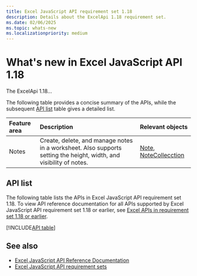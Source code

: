 ```yaml
---
title: Excel JavaScript API requirement set 1.18
description: Details about the ExcelApi 1.18 requirement set.
ms.date: 02/06/2025
ms.topic: whats-new
ms.localizationpriority: medium
---
```


# What's new in Excel JavaScript API 1.18

The ExcelApi 1.18...

The following table provides a concise summary of the APIs, while the subsequent [API list](#api-list) table gives a detailed list.

| Feature area | Description | Relevant objects |
|:--- |:--- |:--- |
| Notes | Create, delete, and manage notes in a worksheet. Also supports setting the height, width, and visibility of notes. | [Note](/javascript/api/excel/excel.note), [NoteCollecction](/javascript/api/excel/excel.notecollection) |

## API list

The following table lists the APIs in Excel JavaScript API requirement set 1.18. To view API reference documentation for all APIs supported by Excel JavaScript API requirement set 1.18 or earlier, see [Excel APIs in requirement set 1.18 or earlier](/javascript/api/excel?view=excel-js-1.18&preserve-view=true).

[!INCLUDE[API table](../../includes/excel-1_18.md)]

## See also

- [Excel JavaScript API Reference Documentation](/javascript/api/excel?view=excel-js-1.16&preserve-view=true)
- [Excel JavaScript API requirement sets](excel-api-requirement-sets.md)
